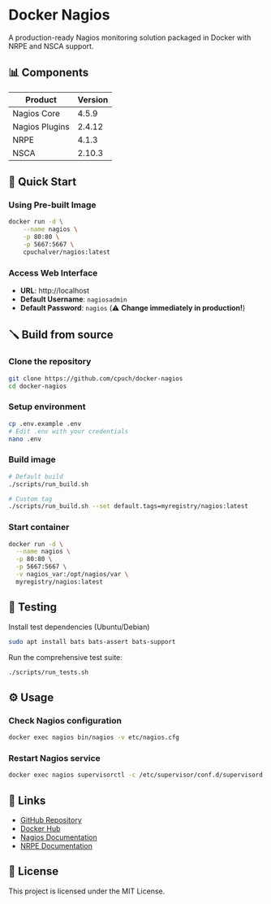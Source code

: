 # Docker Nagios

A production-ready Nagios monitoring solution packaged in Docker with NRPE and NSCA support.

## 📊 Components

|Product | Version |
|------- | ------- |
| Nagios Core | 4.5.9 |
| Nagios Plugins | 2.4.12 |
| NRPE | 4.1.3 |
| NSCA | 2.10.3 |

## 🚀 Quick Start

### Using Pre-built Image

```bash
docker run -d \
    --name nagios \
    -p 80:80 \
    -p 5667:5667 \
    cpuchalver/nagios:latest
```

### Access Web Interface

- **URL**: http://localhost
- **Default Username**: `nagiosadmin`
- **Default Password**: `nagios` (⚠️ **Change immediately in production!**)

## 🪛 Build from source

### Clone the repository

```bash
git clone https://github.com/cpuch/docker-nagios
cd docker-nagios
```

### Setup environment

```bash
cp .env.example .env
# Edit .env with your credentials
nano .env
```

### Build image

```bash
# Default build
./scripts/run_build.sh

# Custom tag
./scripts/run_build.sh --set default.tags=myregistry/nagios:latest
```

### Start container

```bash
docker run -d \
  --name nagios \
  -p 80:80 \
  -p 5667:5667 \
  -v nagios_var:/opt/nagios/var \
  myregistry/nagios:latest
```

## 🧪 Testing

Install test  dependencies (Ubuntu/Debian)

```bash
sudo apt install bats bats-assert bats-support
```

Run the comprehensive test suite:

```bash
./scripts/run_tests.sh
```

## ⚙️ Usage

### Check Nagios configuration

```bash
docker exec nagios bin/nagios -v etc/nagios.cfg
```

### Restart Nagios service

```bash
docker exec nagios supervisorctl -c /etc/supervisor/conf.d/supervisord.conf restart nagios
```

## 🔗 Links

- [GitHub Repository](https://github.com/cpuch/docker-nagios)
- [Docker Hub](https://hub.docker.com/r/cpuchalver/nagios)
- [Nagios Documentation](https://nagios.org/documentation/)
- [NRPE Documentation](https://github.com/NagiosEnterprises/nrpe)

## 📄 License

This project is licensed under the MIT License.